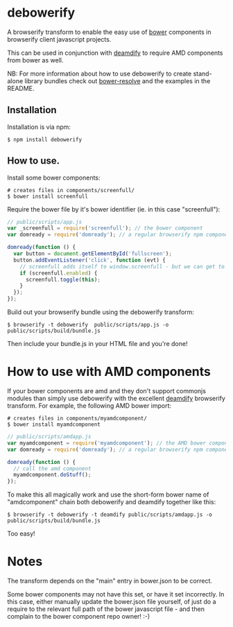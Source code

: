 # debowerify

A browserify transform to enable the easy use of [bower](https://bower.io) components in browserify client javascript projects.

This can be used in conjunction with [deamdify](https://github.com/jaredhanson/deamdify) to require AMD components from bower as well.

NB: For more information about how to use debowerify to create stand-alone library bundles
check out [bower-resolve](https://github.com/eugeneware/bower-resolve) and the 
examples in the README.

## Installation

Installation is via npm:

```
$ npm install debowerify
```

## How to use.

Install some bower components:

```
# creates files in components/screenfull/
$ bower install screenfull
```

Require the bower file by it's bower identifier (ie. in this case "screenfull"):

``` js
// public/scripts/app.js
var _screenfull = require('screenfull'); // the bower component
var domready = require('domready'); // a regular browserify npm component

domready(function () {
  var button = document.getElementById('fullscreen');
  button.addEventListener('click', function (evt) {
    // screenfull adds itself to window.screenfull - but we can get to it
    if (screenfull.enabled) {
      screenfull.toggle(this);
    }
  });
});
```

Build out your browserify bundle using the debowerify transform:

```
$ browserify -t debowerify  public/scripts/app.js -o public/scripts/build/bundle.js
```

Then include your bundle.js in your HTML file and you're done!

# How to use with AMD components

If your bower components are amd and they don't support commonjs modules than simply use debowerify with the excellent [deamdify](https://github.com/jaredhanson/deamdify) browserify transform. For example, the following AMD bower import:

```
# creates files in components/myamdcomponent/
$ bower install myamdcomponent
```

``` js
// public/scripts/amdapp.js
var myamdcomponent = require('myamdcomponent'); // the AMD bower component
var domready = require('domready'); // a regular browserify npm component

domready(function () {
  // call the amd component
  myamdcomponent.doStuff();
});
```

To make this all magically work and use the short-form bower name of "amdcomponent" chain both debowerify and deamdify together like this:

```
$ browserify -t debowerify -t deamdify public/scripts/amdapp.js -o public/scripts/build/bundle.js
```

Too easy!

# Notes

The transform depends on the "main" entry in bower.json to be correct.

Some bower components may not have this set, or have it set incorrectly. In this case, either manually update the bower.json file yourself, of just do a require to the relevant full path of the bower javascript file - and then complain to the bower component repo owner! :-)
